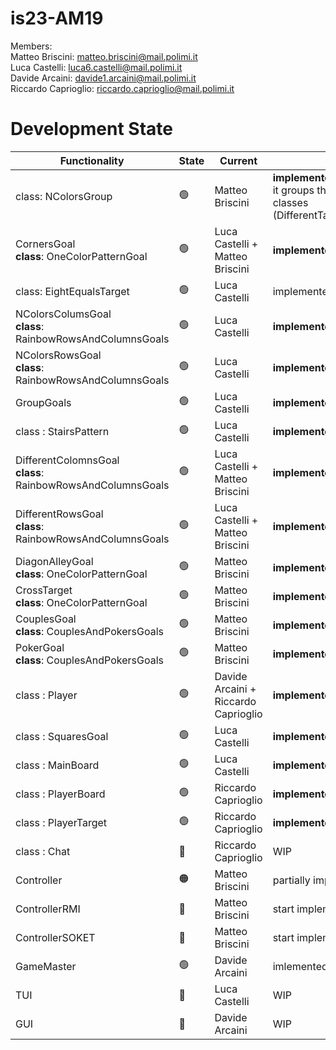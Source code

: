 # is23-AM19

Members: <br>
  Matteo Briscini: matteo.briscini@mail.polimi.it <br>
  Luca Castelli: luca6.castelli@mail.polimi.it <br>
  Davide Arcaini: davide1.arcaini@mail.polimi.it <br>
  Riccardo Caprioglio: riccardo.caprioglio@mail.polimi.it <br>

# Development State

| Functionality                                                      | State           | Current                         | Comment                                                                                                                          |
|--------------------------------------------------------------------|-----------------|---------------------------------|----------------------------------------------------------------------------------------------------------------------------------|
| class: NColorsGroup                                                | :green_circle:  | Matteo Briscini                 | <b>implemented && tested</b><br/> it groups the funcionalities of previouse classes (DifferentTarget,EqualTarget,NElementsTarget) |
| CornersGoal <br> <b>class</b>: OneColorPatternGoal                 | :green_circle:  | Luca Castelli + Matteo Briscini | <b>implemented && tested</b>                                                                                                     |
| class: EightEqualsTarget                                           | :green_circle:  | Luca Castelli                  | implemented && tested                                                                                                            |
| NColorsColumsGoal <br> <b>class</b>: RainbowRowsAndColumnsGoals    | :green_circle:  | Luca Castelli           | <b>implemented && tested</b>                                                                                                     |
| NColorsRowsGoal <br> <b>class</b>: RainbowRowsAndColumnsGoals      | :green_circle:  | Luca Castelli           | <b>implemented && tested</b>                                                                                                     |
| GroupGoals                                                         | :green_circle:  | Luca Castelli                   | <b>implemented && tested</b>                                                                                                     |
| class : StairsPattern                                              | :green_circle: | Luca Castelli                   | <b>implemented && tested</b>    |
| DifferentColomnsGoal <br> <b>class</b>: RainbowRowsAndColumnsGoals | :green_circle:  | Luca Castelli + Matteo Briscini | <b>implemented && tested</b>                                                                                                     |
| DifferentRowsGoal  <br> <b>class</b>: RainbowRowsAndColumnsGoals   | :green_circle:  | Luca Castelli + Matteo Briscini  | <b>implemented && tested</b>                                                                                                     |
| DiagonAlleyGoal <br> <b>class</b>: OneColorPatternGoal             | :green_circle:  | Matteo Briscini                 | <b>implemented && tested</b>                                                                                                     |
| CrossTarget   <br> <b>class</b>: OneColorPatternGoal               | :green_circle:  | Matteo Briscini                 | <b>implemented && tested</b>                                                                                                     |
| CouplesGoal <br> <b>class</b>: CouplesAndPokersGoals               | :green_circle:  | Matteo Briscini                 | <b>implemented && tested</b>                                                                                                     |
| PokerGoal <br> <b>class</b>: CouplesAndPokersGoals                 | :green_circle:  | Matteo Briscini                 | <b>implemented && tested</b>                                                                                                     |
| class : Player                                                     | :green_circle:  | Davide Arcaini + Riccardo Caprioglio                  | <b>implemented && tested</b>                                                                                                     |
| class : SquaresGoal                                                | :green_circle:  | Luca Castelli                   | <b>implemented && tested</b>                                                                                                     |
| class : MainBoard                                                  | :green_circle:  | Luca Castelli                  | <b>implemented && tested</b>                                                                                                     
| class : PlayerBoard                                                | :green_circle:  | Riccardo Caprioglio             | <b>implemented && tested</b>                                                                                                     |            
| class : PlayerTarget                                               | :green_circle:  | Riccardo Caprioglio             | <b>implemented && tested</b>                                                                                                     |    
| class : Chat                                                       | :red_circle:    | Riccardo Caprioglio             | WIP                                                                                                                              |    
| Controller                                                         | :orange_circle: | Matteo Briscini                 | partially implemented && tested                                                                                                  |    
| ControllerRMI                                                      | :red_circle:    | Matteo Briscini                 | start implementation                                                                                                             |    
| ControllerSOKET                                                    | :red_circle:    | Matteo Briscini                 | start implementation                                                                                                             |    
| GameMaster                                                         | :green_circle:  | Davide Arcaini                  | imlemented && tested                                                                                                             |
| TUI                                                                | :red_circle:  |  Luca Castelli                     | WIP                                   |
| GUI                                                                | :red_circle: |  Davide Arcaini                    | WIP                                   |

